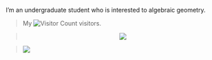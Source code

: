 I’m an undergraduate student who is interested to algebraic geometry.

> My ![Visitor Count](https://profile-counter.glitch.me/DVLXLWZ/count.svg) visitors.

> <div align="center"> <img src="https://github-profile-trophy.vercel.app/?username=DVLXLWZ" /> </div>

> <img src="https://metrics.lecoq.io/DVLXLWZ?template=classic&config.timezone=Asia%2FShanghai" /> </div>
